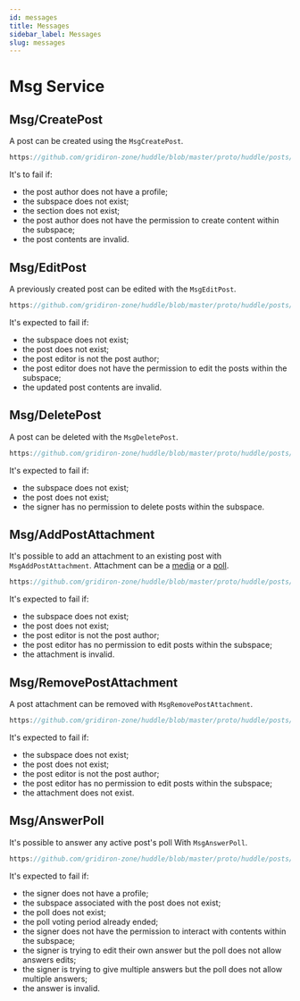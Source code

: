 ```yaml
---
id: messages
title: Messages
sidebar_label: Messages
slug: messages
---
```


# Msg Service

## Msg/CreatePost
A post can be created using the `MsgCreatePost`.

```js reference
https://github.com/gridiron-zone/huddle/blob/master/proto/huddle/posts/v2/msgs.proto#L36-L89
```

It's to fail if:
* the post author does not have a profile;
* the subspace does not exist;
* the section does not exist;
* the post author does not have the permission to create content within the subspace;
* the post contents are invalid.

## Msg/EditPost
A previously created post can be edited with the `MsgEditPost`.

```js reference
https://github.com/gridiron-zone/huddle/blob/master/proto/huddle/posts/v2/msgs.proto#L107-L135
```
It's expected to fail if:
* the subspace does not exist;
* the post does not exist;
* the post editor is not the post author;
* the post editor does not have the permission to edit the posts within the subspace;
* the updated post contents are invalid.

## Msg/DeletePost
A post can be deleted with the `MsgDeletePost`.

```js reference
https://github.com/gridiron-zone/huddle/blob/master/proto/huddle/posts/v2/msgs.proto#L147-L163
```

It's expected to fail if:
* the subspace does not exist;
* the post does not exist;
* the signer has no permission to delete posts within the subspace.

## Msg/AddPostAttachment
It's possible to add an attachment to an existing post with `MsgAddPostAttachment`. Attachment can be a [media](02-concepts.md#media) or a [poll](02-concepts.md#poll).

```js reference
https://github.com/gridiron-zone/huddle/blob/master/proto/huddle/posts/v2/msgs.proto#L168-L191
```

It's expected to fail if:
* the subspace does not exist;
* the post does not exist;
* the post editor is not the post author;
* the post editor has no permission to edit posts within the subspace;
* the attachment is invalid.

## Msg/RemovePostAttachment
A post attachment can be removed with `MsgRemovePostAttachment`.

```js reference
https://github.com/gridiron-zone/huddle/blob/master/proto/huddle/posts/v2/msgs.proto#L209-L232
```

It's expected to fail if:
* the subspace does not exist;
* the post does not exist;
* the post editor is not the post author;
* the post editor has no permission to edit posts within the subspace;
* the attachment does not exist.

## Msg/AnswerPoll
It's possible to answer any active post's poll With `MsgAnswerPoll`.

```js reference 
https://github.com/gridiron-zone/huddle/blob/master/proto/huddle/posts/v2/msgs.proto#L245-L271
```

It's expected to fail if:
* the signer does not have a profile;
* the subspace associated with the post does not exist;
* the poll does not exist;
* the poll voting period already ended;
* the signer does not have the permission to interact with contents within the subspace;
* the signer is trying to edit their own answer but the poll does not allow answers edits;
* the signer is trying to give multiple answers but the poll does not allow multiple answers;
* the answer is invalid.